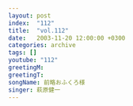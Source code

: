 ```yaml
---
layout: post
index:  "112"
title:  "vol.112"
date:   2003-11-20 12:00:00 +0300
categories: archive
tags: []
youtube: "112"
greetingM: 
greetingT: 
songName: 前略おふくろ様
singer: 萩原健一
---
```


